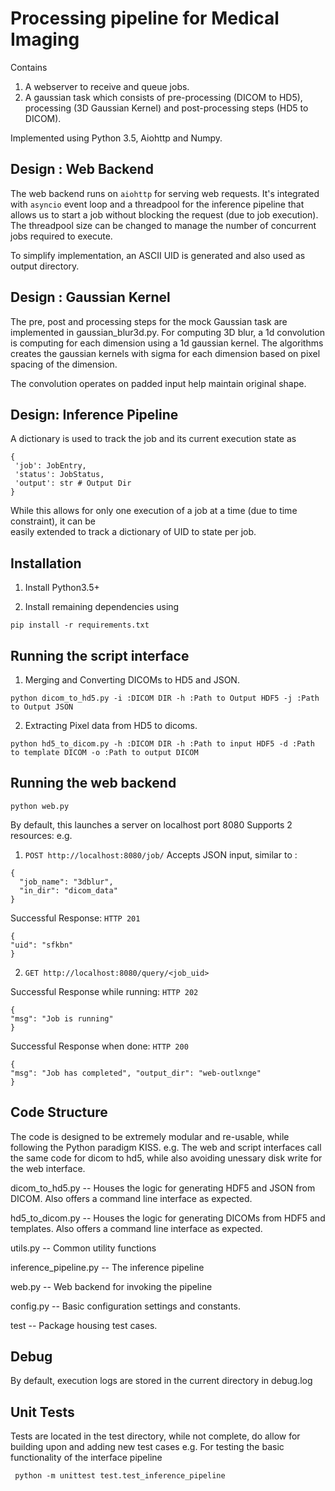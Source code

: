 # Processing pipeline for Medical Imaging
 Contains
 1. A webserver to receive and queue jobs.
 2. A gaussian task which consists of pre-processing (DICOM to HD5), processing (3D Gaussian Kernel) and post-processing steps (HD5 to DICOM). 
 
Implemented using Python 3.5, Aiohttp and Numpy.
 

## Design : Web Backend 
The web backend runs on ```aiohttp``` for serving web requests. It's integrated with 
```asyncio``` event loop and a threadpool for the inference pipeline that allows us to start a job without 
blocking the request (due to job execution). The threadpool size can be changed to manage the number of 
concurrent jobs required to execute.

To simplify implementation, an ASCII UID is generated and also used as output directory. 


## Design : Gaussian Kernel
The pre, post and processing steps for the mock Gaussian task are implemented in gaussian_blur3d.py.
For computing 3D blur, a 1d convolution is computing for each dimension using a 1d gaussian kernel.
The algorithms creates the gaussian kernels with sigma for each dimension based on pixel spacing of the dimension.

The convolution operates on padded input help maintain original shape.   

## Design: Inference Pipeline
A dictionary is used to track the job and its current execution state as 
```
{
 'job': JobEntry,
 'status': JobStatus,
 'output': str # Output Dir 
}   
```
While this allows for only one execution of a job at a time (due to time constraint), it can be  
easily extended to track a dictionary of UID to state per job.   

## Installation

1. Install Python3.5+ 

2. Install remaining dependencies using
```
pip install -r requirements.txt
```


## Running the script interface
1. Merging and Converting DICOMs to HD5 and JSON.

```
python dicom_to_hd5.py -i :DICOM DIR -h :Path to Output HDF5 -j :Path to Output JSON
```

2. Extracting Pixel data from HD5 to dicoms.

```
python hd5_to_dicom.py -h :DICOM DIR -h :Path to input HDF5 -d :Path to template DICOM -o :Path to output DICOM
```

## Running the web backend
```
python web.py
```
By default, this launches a server on localhost port 8080
Supports 2 resources: e.g.
1. ```POST http://localhost:8080/job/```
Accepts JSON input, similar to :
```
{
  "job_name": "3dblur",
  "in_dir": "dicom_data"
}
```
Successful Response:
```HTTP 201```
```
{
"uid": "sfkbn"
}
```


2. ```GET http://localhost:8080/query/<job_uid>```


Successful Response while running:
```HTTP 202```
```
{
"msg": "Job is running"
}
```

Successful Response when done:
```HTTP 200```
```
{
"msg": "Job has completed", "output_dir": "web-outlxnge"
}
```



## Code Structure
  The code is designed to be extremely modular and re-usable, while following the Python paradigm KISS. 
  e.g. The web and script interfaces call the same code for dicom to hd5, while also avoiding 
  unessary disk write for the web interface. 

  dicom_to_hd5.py -- Houses the logic for generating HDF5 and JSON from DICOM.
  Also offers a command line interface as expected.
  
  hd5_to_dicom.py -- Houses the logic for generating DICOMs from HDF5 and templates.
  Also offers a command line interface as expected.
  
  utils.py -- Common utility functions 
  
  inference_pipeline.py  -- The inference pipeline
  
  web.py -- Web backend for invoking the pipeline
  
  config.py -- Basic configuration settings and constants. 
 
  test -- Package housing test cases. 

## Debug
By default, execution logs are stored in the current directory in debug.log

## Unit Tests

Tests are located in the test directory, while not complete, do allow for building upon 
and adding new test cases
e.g. For testing the basic functionality of the interface pipeline

```
 python -m unittest test.test_inference_pipeline
```

